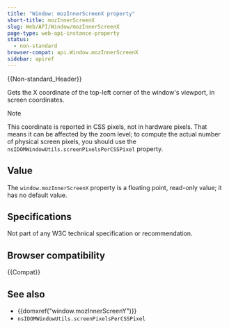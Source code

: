 ```yaml
---
title: "Window: mozInnerScreenX property"
short-title: mozInnerScreenX
slug: Web/API/Window/mozInnerScreenX
page-type: web-api-instance-property
status:
  - non-standard
browser-compat: api.Window.mozInnerScreenX
sidebar: apiref
---
```


{{Non-standard_Header}}

Gets the X coordinate of the top-left corner of the window's viewport, in screen
coordinates.

> [!NOTE]
> This coordinate is reported in CSS pixels, not in hardware pixels. That means it can be affected by the zoom level; to compute the actual number of physical screen pixels, you should use the `nsIDOMWindowUtils.screenPixelsPerCSSPixel` property.

## Value

The `window.mozInnerScreenX` property is a floating point, read-only value; it has no default value.

## Specifications

Not part of any W3C technical
specification or recommendation.

## Browser compatibility

{{Compat}}

## See also

- {{domxref("window.mozInnerScreenY")}}
- `nsIDOMWindowUtils.screenPixelsPerCSSPixel`
